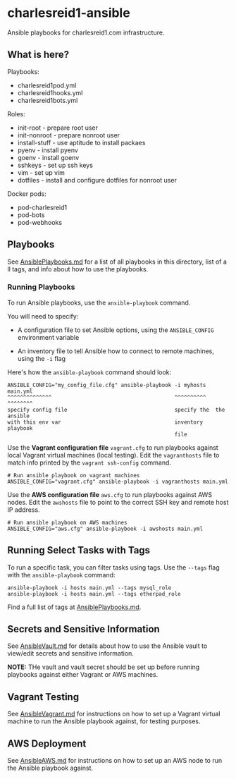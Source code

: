 # charlesreid1-ansible

Ansible playbooks for charlesreid1.com infrastructure.

## What is here?

Playbooks:
- charlesreid1pod.yml
- charlesreid1hooks.yml
- charlesreid1bots.yml


Roles:
- init-root - prepare root user
- init-nonroot - prepare nonroot user
- install-stuff - use aptitude to install packaes
- pyenv - install pyenv
- goenv - install goenv
- sshkeys - set up ssh keys
- vim - set up vim
- dotfiles - install and configure dotfiles for nonroot user

Docker pods:
- pod-charlesreid1
- pod-bots
- pod-webhooks


## Playbooks

See [AnsiblePlaybooks.md](AnsiblePlaybooks.md) for a list of all
playbooks in this directory, list of a ll tags,
and info about how to use the playbooks.


### Running Playbooks

To run Ansible playbooks, use the `ansible-playbook` command.

You will need to specify:

* A configuration file to set Ansible options, using the
  `ANSIBLE_CONFIG` environment variable

* An inventory file to tell Ansible how to connect to
  remote machines, using the `-i` flag 

Here's how the `ansible-playbook` command should look:

```
ANSIBLE_CONFIG="my_config_file.cfg" ansible-playbook -i myhosts   main.yml
^^^^^^^^^^^^^^                                       ^^^^^^^^^^   ^^^^^^^^
specify config file                                  specify the  the ansible
with this env var                                    inventory    playbook
                                                     file
```

Use the **Vagrant configuration file** `vagrant.cfg` to run 
playbooks against local Vagrant virtual machines (local testing).
Edit the `vagranthosts` file to match info printed by the
`vagrant ssh-config` command.

```
# Run ansible playbook on vagrant machines
ANSIBLE_CONFIG="vagrant.cfg" ansible-playbook -i vagranthosts main.yml
```

Use the **AWS configuration file** `aws.cfg` to run
playbooks against AWS nodes. Edit the `awshosts` file to point
to the correct SSH key and remote host IP address.

```
# Run ansible playbook on AWS machines
ANSIBLE_CONFIG="aws.cfg" ansible-playbook -i awshosts main.yml
```

## Running Select Tasks with Tags

To run a specific task, you can filter tasks using tags.
Use the `--tags` flag with the `ansible-playbook` command:

```
ansible-playbook -i hosts main.yml --tags mysql_role
ansible-playbook -i hosts main.yml --tags etherpad_role
```

Find a full list of tags at [AnsiblePlaybooks.md](AnsiblePlaybooks.md).


## Secrets and Sensitive Information

See [AnsibleVault.md](AnsibleVault.md) for details about how to use
the Ansible vault to view/edit secrets and sensitive information.

**NOTE:** THe vault and vault secret should be set up before 
running playbooks against either Vagrant or AWS machines.


## Vagrant Testing

See [AnsibleVagrant.md](AnsibleVagrant.md) for instructions on how to set up
a Vagrant virtual machine to run the Ansible playbook
against, for testing purposes.


## AWS Deployment

See [AnsibleAWS.md](AnsibleAWS.md) for instructions on how to set up an AWS
node to run the Ansible playbook against.

